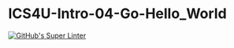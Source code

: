 # ICS4U-Intro-04-Go-Hello_World
[![GitHub's Super Linter](https://github.com/Marlon-Poddalgoda/ICS4U-Intro-04-Go-Hello_World/workflows/GitHub's%20Super%20Linter/badge.svg)](https://github.com/Marlon-Poddalgoda/ICS4U-Intro-04-Go-Hello_World/actions)


